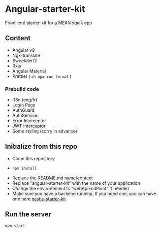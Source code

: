 # Angular-starter-kit

Front-end starter-kit for a MEAN stack app

## Content

- Angular v9
- Ngx-translate
- Sweetalert2
- Rxjs
- Angular Material
- Prettier (
```sh npm run format```
)

### Prebuild code

- i18n (eng/fr)
- Login Page
- AuthGuard
- AuthService
- Error Interceptor
- JWT Interceptor
- Some styling (sorry in advance)

## Initialize from this repo

- Clone this repository
- ```sh
  npm install
  ```
- Replace the README.md name/content
- Replace "angular-starter-kit" with the name of your application
- Change the environement.ts "webApiEndPoint" if needed
- Make sure you have a backend running. If you need one, you can have one here [nestjs-starter-kit](https://github.com/MaxGendron/nestjs-starter-kit)

## Run the server

```sh
npm start
```
